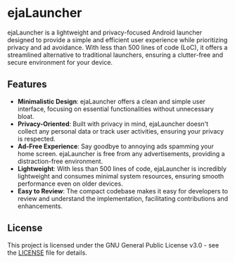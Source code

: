 # ejaLauncher

ejaLauncher is a lightweight and privacy-focused Android launcher designed to provide a simple and efficient user experience while prioritizing privacy and ad avoidance. With less than 500 lines of code (LoC), it offers a streamlined alternative to traditional launchers, ensuring a clutter-free and secure environment for your device.

## Features

- **Minimalistic Design**: ejaLauncher offers a clean and simple user interface, focusing on essential functionalities without unnecessary bloat.
- **Privacy-Oriented**: Built with privacy in mind, ejaLauncher doesn't collect any personal data or track user activities, ensuring your privacy is respected.
- **Ad-Free Experience**: Say goodbye to annoying ads spamming your home screen. ejaLauncher is free from any advertisements, providing a distraction-free environment.
- **Lightweight**: With less than 500 lines of code, ejaLauncher is incredibly lightweight and consumes minimal system resources, ensuring smooth performance even on older devices.
- **Easy to Review**: The compact codebase makes it easy for developers to review and understand the implementation, facilitating contributions and enhancements.


## License

This project is licensed under the GNU General Public License v3.0 - see the [LICENSE](LICENSE) file for details.

